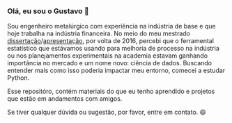 ### Olá, eu sou o Gustavo 👋

Sou engenheiro metalúrgico com experiência na indústria de base e que hoje trabalha na indústria financeira. No meio do meu mestrado [dissertação](https://teses.usp.br/teses/disponiveis/3/3133/tde-24092018-111903/en.php)/[apresentação](https://speakerdeck.com/gustavosuto/efeito-do-resfriamento-no-teor-de-oxigenio-na-soldagem-com-eletrodo-revestido-e7018-utilizando-experimentos-fatoriais-dissertacao-de-mestrado), por volta de 2016, percebi que o ferramental estatístico que estávamos usando para melhoria de processo na indústria ou nos planejamentos experimentais na academia estavam ganhando importância no mercado e um nome novo: ciência de dados. Buscando entender mais como isso poderia impactar meu entorno, comecei a estudar Python.

Esse repositóro, contém materiais do que eu tenho aprendido e projetos que estão em andamentos com amigos.

Se tiver qualquer dúvida ou sugestão, por favor, entre em contato. 😄

<!--
**guyrux/guyrux** is a ✨ _special_ ✨ repository because its `README.md` (this file) appears on your GitHub profile.

Here are some ideas to get you started:

- 🔭 I’m currently working on ...
- 🌱 I’m currently learning ...
- 👯 I’m looking to collaborate on ...
- 🤔 I’m looking for help with ...
- 💬 Ask me about ...
- 📫 How to reach me: ...
- 😄 Pronouns: ...
- ⚡ Fun fact: ...
-->
